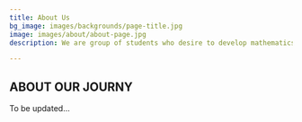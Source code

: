 ```yaml
---
title: About Us
bg_image: images/backgrounds/page-title.jpg
image: images/about/about-page.jpg
description: We are group of students who desire to develop mathematics in Cambodia.

---
```

## ABOUT OUR JOURNY

To be updated...